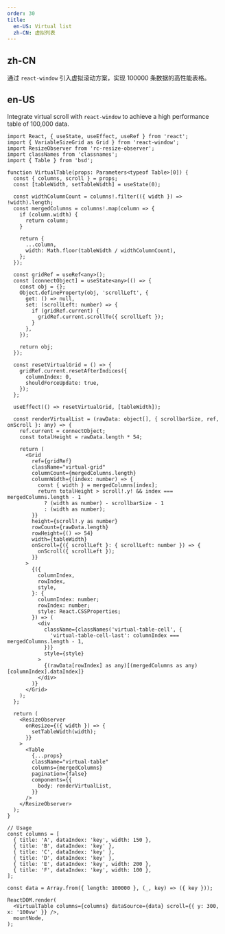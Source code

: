 ```yaml
---
order: 30
title:
  en-US: Virtual list
  zh-CN: 虚拟列表
---
```


## zh-CN

通过 `react-window` 引入虚拟滚动方案，实现 100000 条数据的高性能表格。

## en-US

Integrate virtual scroll with `react-window` to achieve a high performance table of 100,000 data.

```tsx
import React, { useState, useEffect, useRef } from 'react';
import { VariableSizeGrid as Grid } from 'react-window';
import ResizeObserver from 'rc-resize-observer';
import classNames from 'classnames';
import { Table } from 'bsd';

function VirtualTable(props: Parameters<typeof Table>[0]) {
  const { columns, scroll } = props;
  const [tableWidth, setTableWidth] = useState(0);

  const widthColumnCount = columns!.filter(({ width }) => !width).length;
  const mergedColumns = columns!.map(column => {
    if (column.width) {
      return column;
    }

    return {
      ...column,
      width: Math.floor(tableWidth / widthColumnCount),
    };
  });

  const gridRef = useRef<any>();
  const [connectObject] = useState<any>(() => {
    const obj = {};
    Object.defineProperty(obj, 'scrollLeft', {
      get: () => null,
      set: (scrollLeft: number) => {
        if (gridRef.current) {
          gridRef.current.scrollTo({ scrollLeft });
        }
      },
    });

    return obj;
  });

  const resetVirtualGrid = () => {
    gridRef.current.resetAfterIndices({
      columnIndex: 0,
      shouldForceUpdate: true,
    });
  };

  useEffect(() => resetVirtualGrid, [tableWidth]);

  const renderVirtualList = (rawData: object[], { scrollbarSize, ref, onScroll }: any) => {
    ref.current = connectObject;
    const totalHeight = rawData.length * 54;

    return (
      <Grid
        ref={gridRef}
        className="virtual-grid"
        columnCount={mergedColumns.length}
        columnWidth={(index: number) => {
          const { width } = mergedColumns[index];
          return totalHeight > scroll!.y! && index === mergedColumns.length - 1
            ? (width as number) - scrollbarSize - 1
            : (width as number);
        }}
        height={scroll!.y as number}
        rowCount={rawData.length}
        rowHeight={() => 54}
        width={tableWidth}
        onScroll={({ scrollLeft }: { scrollLeft: number }) => {
          onScroll({ scrollLeft });
        }}
      >
        {({
          columnIndex,
          rowIndex,
          style,
        }: {
          columnIndex: number;
          rowIndex: number;
          style: React.CSSProperties;
        }) => (
          <div
            className={classNames('virtual-table-cell', {
              'virtual-table-cell-last': columnIndex === mergedColumns.length - 1,
            })}
            style={style}
          >
            {(rawData[rowIndex] as any)[(mergedColumns as any)[columnIndex].dataIndex]}
          </div>
        )}
      </Grid>
    );
  };

  return (
    <ResizeObserver
      onResize={({ width }) => {
        setTableWidth(width);
      }}
    >
      <Table
        {...props}
        className="virtual-table"
        columns={mergedColumns}
        pagination={false}
        components={{
          body: renderVirtualList,
        }}
      />
    </ResizeObserver>
  );
}

// Usage
const columns = [
  { title: 'A', dataIndex: 'key', width: 150 },
  { title: 'B', dataIndex: 'key' },
  { title: 'C', dataIndex: 'key' },
  { title: 'D', dataIndex: 'key' },
  { title: 'E', dataIndex: 'key', width: 200 },
  { title: 'F', dataIndex: 'key', width: 100 },
];

const data = Array.from({ length: 100000 }, (_, key) => ({ key }));

ReactDOM.render(
  <VirtualTable columns={columns} dataSource={data} scroll={{ y: 300, x: '100vw' }} />,
  mountNode,
);
```

<style>
  .virtual-table .ant-table-container:before,
  .virtual-table .ant-table-container:after {
    display: none;
  }
  .virtual-table-cell {
    box-sizing: border-box;
    padding: 16px;
    border-bottom: 1px solid #e8e8e8;
    background: #FFF;
  }
 [data-theme="dark"]  .virtual-table-cell {
    box-sizing: border-box;
    padding: 16px;
    border-bottom: 1px solid #303030;
    background: #141414;
  }

</style>
